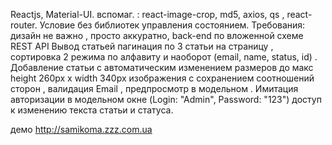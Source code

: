 Reactjs, Material-UI.
вспомаг. : react-image-crop, md5, axios, qs , react-router.
Условие без библиотек управления состоянием.
Требования: дизайн не важно , просто аккуратно, back-end по вложенной схеме REST API
Вывод статьей пагинация по 3 статьи на страницу , сортировка 2 режима по алфавиту и наоборот (email, name, status, id) . Добавление статьи с автоматическим изменением размеров до макс height 260px х width 340px изображения с сохранением соотношений сторон , валидация Email , предпросмотр в модельном . Имитация авторизации в модельном окне (Login: "Admin", Password: "123") доступ к изменению текста статьи и статуса.

демо http://samikoma.zzz.com.ua